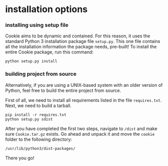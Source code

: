 
# installation options 

### installing using setup file
Cookie aims to be dynamic and contained. For this reason, it uses the standard
Python 3 installation package file `setup.py`. This one file contains all the 
installation information the package needs, pre-built! To install the entire
Cookie package, run this command:
```
python setup.py install 
```

### building project from source
Alternatively, if you are using a UNIX-based system with an older
version of Python, feel free to build the entire project from
source. 

First of all, we need to install all requirements listed
in the file `requires.txt`. Next, we need to build a tarball.
```
pip install -r requires.txt
python setup.py sdist
```
After you have completed the first two steps, navigate
to `/dist` and make sure `Cookie.tar.gz` exists.
Go ahead and unpack it and move the `cookie` folder to
the following directory:
```
/usr/lib/python3/dist-packages/
```
There you go!
